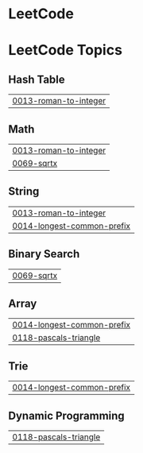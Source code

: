 # LeetCode
<!---LeetCode Topics Start-->
# LeetCode Topics
## Hash Table
|  |
| ------- |
| [0013-roman-to-integer](https://github.com/ckhater/LeetCode/tree/master/0013-roman-to-integer) |
## Math
|  |
| ------- |
| [0013-roman-to-integer](https://github.com/ckhater/LeetCode/tree/master/0013-roman-to-integer) |
| [0069-sqrtx](https://github.com/ckhater/LeetCode/tree/master/0069-sqrtx) |
## String
|  |
| ------- |
| [0013-roman-to-integer](https://github.com/ckhater/LeetCode/tree/master/0013-roman-to-integer) |
| [0014-longest-common-prefix](https://github.com/ckhater/LeetCode/tree/master/0014-longest-common-prefix) |
## Binary Search
|  |
| ------- |
| [0069-sqrtx](https://github.com/ckhater/LeetCode/tree/master/0069-sqrtx) |
## Array
|  |
| ------- |
| [0014-longest-common-prefix](https://github.com/ckhater/LeetCode/tree/master/0014-longest-common-prefix) |
| [0118-pascals-triangle](https://github.com/ckhater/LeetCode/tree/master/0118-pascals-triangle) |
## Trie
|  |
| ------- |
| [0014-longest-common-prefix](https://github.com/ckhater/LeetCode/tree/master/0014-longest-common-prefix) |
## Dynamic Programming
|  |
| ------- |
| [0118-pascals-triangle](https://github.com/ckhater/LeetCode/tree/master/0118-pascals-triangle) |
<!---LeetCode Topics End-->
